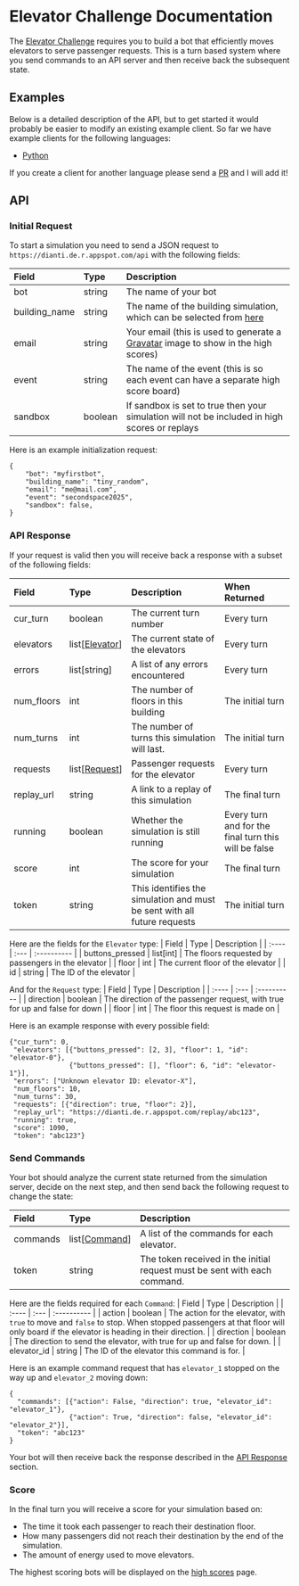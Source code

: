 # Elevator Challenge Documentation

The [Elevator Challenge](https://dianti.de.r.appspot.com/) requires you to build a bot that efficiently moves elevators to serve passenger requests. 
This is a turn based system where you send commands to an API server and then receive back the subsequent state.

## Examples

Below is a detailed description of the API, but to get started it would probably be easier to modify an existing example client.
So far we have example clients for the following languages:

- [Python](python/)

If you create a client for another language please send a [PR](https://github.com/richardpenman/dianti-clients/pulls) and I will add it!

## API

### Initial Request
To start a simulation you need to send a JSON request to `https://dianti.de.r.appspot.com/api` with the following fields:

| Field | Type | Description |
| :---- | :--- | :---------- |
| bot | string | The name of your bot |
| building\_name | string | The name of the building simulation, which can be selected from [here](https://dianti.de.r.appspot.com/buildings) |
| email | string | Your email (this is used to generate a [Gravatar](https://gravatar.com/) image to show in the high scores) |
| event | string | The name of the event (this is so each event can have a separate high score board) |
| sandbox | boolean | If sandbox is set to true then your simulation will not be included in high scores or replays |

Here is an example initialization request:
```
{
    "bot": "myfirstbot",
    "building_name": "tiny_random",
    "email": "me@mail.com",
    "event": "secondspace2025",
    "sandbox": false,
}
```

<a name="api-response"></a> 
### API Response

If your request is valid then you will receive back a response with a subset of the following fields:

| Field | Type | Description | When Returned |
| :---- | :--- | :---------- | :------------ |
| cur\_turn | boolean | The current turn number | Every turn |
| elevators | list[[Elevator](#elevator-type)] | The current state of the elevators | Every turn |
| errors | list[string] | A list of any errors encountered | Every turn |
| num\_floors | int | The number of floors in this building | The initial turn |
| num\_turns | int | The number of turns this simulation will last. | The initial turn |
| requests | list[[Request](#request-type)] | Passenger requests for the elevator | Every turn |
| replay\_url | string | A link to a replay of this simulation | The final turn |
| running | boolean | Whether the simulation is still running | Every turn and for the final turn this will be false |
| score | int | The score for your simulation | The final turn |
| token | string | This identifies the simulation and must be sent with all future requests | The initial turn |

Here are the fields for the `Elevator` type:
<a name="elevator-type"></a> 
| Field | Type | Description |
| :---- | :--- | :---------- |
| buttons\_pressed | list[int] | The floors requested by passengers in the elevator |
| floor | int | The current floor of the elevator |
| id | string | The ID of the elevator |

And for the `Request` type:
<a name="request-type"></a> 
| Field | Type | Description |
| :---- | :--- | :---------- |
| direction | boolean | The direction of the passenger request, with true for up and false for down |
| floor | int | The floor this request is made on |

Here is an example response with every possible field:
```
{"cur_turn": 0,
 "elevators": [{"buttons_pressed": [2, 3], "floor": 1, "id": "elevator-0"},
               {"buttons_pressed": [], "floor": 6, "id": "elevator-1"}],
 "errors": ["Unknown elevator ID: elevator-X"],
 "num_floors": 10,
 "num_turns": 30,
 "requests": [{"direction": true, "floor": 2}],
 "replay_url": "https://dianti.de.r.appspot.com/replay/abc123",
 "running": true,
 "score": 1090,
 "token": "abc123"}
```

### Send Commands

Your bot should analyze the current state returned from the simulation server, decide on the next step, and then send back the following request to change the state:

| Field | Type | Description |
| :---- | :--- | :---------- |
| commands | list[[Command](#command-type)] | A list of the commands for each elevator. |
| token | string | The token received in the initial request must be sent with each command. |

Here are the fields required for each `Command`:
<a name="command-type"></a> 
| Field | Type | Description |
| :---- | :--- | :---------- |
| action | boolean | The action for the elevator, with `true` to move and `false` to stop. When stopped passengers at that floor will only board if the elevator is heading in their direction. |
| direction | boolean | The direction to send the elevator, with true for up and false for down. |
| elevator\_id | string | The ID of the elevator this command is for. |

Here is an example command request that has `elevator_1` stopped on the way up and `elevator_2` moving down:
```
{
  "commands": [{"action": False, "direction": true, "elevator_id": "elevator_1"},
               {"action": True, "direction": false, "elevator_id": "elevator_2"}],
  "token": "abc123"
}
```

Your bot will then receive back the response described in the [API Response](#api-response) section.

### Score

In the final turn you will receive a score for your simulation based on:

- The time it took each passenger to reach their destination floor.
- How many passengers did not reach their destination by the end of the simulation.
- The amount of energy used to move elevators.

The highest scoring bots will be displayed on the [high scores](https://dianti.de.r.appspot.com/highscores) page.

